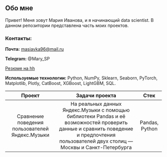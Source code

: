 ## Обо мне

Привет! Меня зовут Мария Иванова, и я начинающий data scientist. В данном репозитории представлена часть моих проектов. 

### Контакты:

**Почта:** masiavka96@mail.ru

**Telegram:** @Mary_SP

[Резюме на hh](https://disk.yandex.ru/i/8yO9kwSOkv2tGg)

**Используемые технологии:** Python, NumPy, Sklearn, Seaborn, PyTorch, Matplotlib, Plotly, CatBoost, XGBoost, LightGBM, SQL.


| Проект | Задачи проекта           | Стек                    | 
| :--------------------: | :---------------------: |:---------------------------:|
| Сравнение поведения пользователей Яндекс.Музыки | На реальных данных Яндекс.Музыки c помощью библиотеки Pandas и её возможностей проверить данные и сравнить поведение и предпочтения пользователей двух столиц — Москвы и Санкт-Петербурга           | Pandas, Python        


